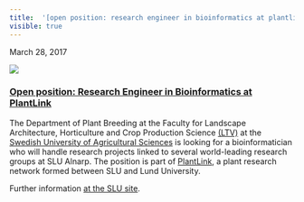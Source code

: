 ```yaml
---
title:  '[open position: research engineer in bioinformatics at plantlink](<> "permalink for open position: research engineer in bioinformatics at plantlink")'
visible: true
---
```

    

March 28, 2017

[![](/assets/img/logos/icon-share-twitter.png)](<https://twitter.com/share?url=https://nbis.se/news/2017/03/28/plantlinkposition/> "Tweet it!")

###  [Open position: Research Engineer in Bioinformatics at PlantLink](<> "Permalink for Open position: Research Engineer in Bioinformatics at PlantLink")

The Department of Plant Breeding at the Faculty for Landscape Architecture, Horticulture and Crop Production Science [(LTV)](<https://www.slu.se/en/faculties/ltv/>) at the [Swedish University of Agricultural Sciences](<https://www.slu.se/en/>) is looking for a bioinformatician who will handle research projects linked to several world-leading research groups at SLU Alnarp. The position is part of [PlantLink](<http://www.plantlink.se/>), a plant research network formed between SLU and Lund University.

Further information [at the SLU site](<http://www.slu.se/en/about-slu/jobs-vacancies/read-more/?eng=1&Pid=3054>).
